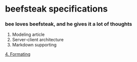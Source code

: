 # beefsteak specifications

### bee loves beefsteak, and he gives it a lot of thoughts 

1. Modeling article
2. Server-client architecture
3. Markdown supporting 

[4. Formating](https://github.com/lazybee27102/beefsteak-specs/blob/master/formatting.md)
